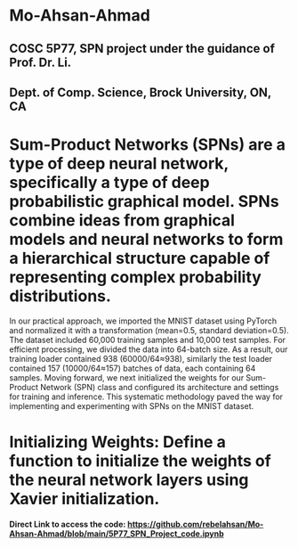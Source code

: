# Mo-Ahsan-Ahmad

## COSC 5P77, SPN project under the guidance of Prof. Dr. Li.
## Dept. of Comp. Science, Brock University, ON, CA
# Sum-Product Networks (SPNs) are a type of deep neural network, specifically a type of deep probabilistic graphical model. SPNs combine ideas from graphical models and neural networks to form a hierarchical structure capable of representing complex probability distributions.
In our practical approach, we imported the MNIST dataset using PyTorch and normalized it with a transformation (mean=0.5, standard deviation=0.5). The dataset included 60,000 training samples and 10,000 test samples. For efficient processing, we divided the data into 64-batch size. As a result, our training loader contained 938 (60000/64≈938), similarly the test loader contained 157 (10000/64≈157) batches of data, each containing 64 samples. Moving forward, we next initialized the weights for our Sum-Product Network (SPN) class and configured its architecture and settings for training and inference. This systematic methodology paved the way for implementing and experimenting with SPNs on the MNIST dataset.
# Initializing Weights: Define a function to initialize the weights of the neural network layers using Xavier initialization.
#### Direct Link to access the code: https://github.com/rebelahsan/Mo-Ahsan-Ahmad/blob/main/5P77_SPN_Project_code.ipynb
